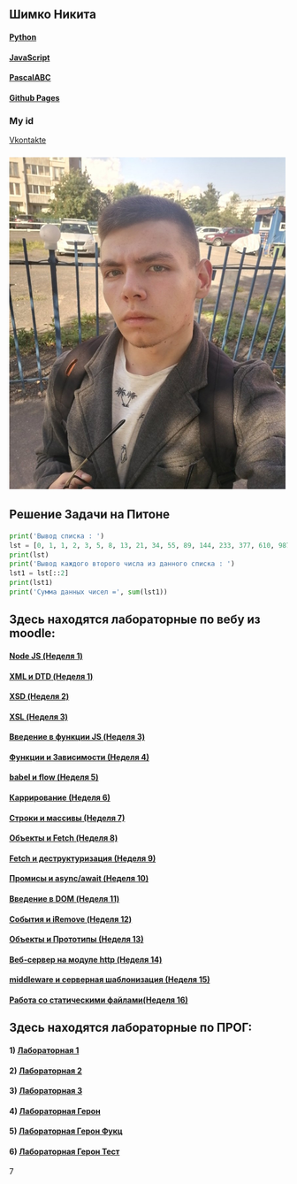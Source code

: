 ## Шимко Никита
#### [Python](https://www.python.org)
#### [JavaScript](https://ru.wikipedia.org/wiki/JavaScript)
#### [PascalABC](http://pascalabc.net)
#### [Github Pages](https://github.com)
### My id
[Vkontakte](https://vk.com/kiwunaka)
### <img src="Pages/калик.jpg" width="500" height="600" />

## Решение Задачи на Питоне
```python
print('Вывод списка : ')
lst = [0, 1, 1, 2, 3, 5, 8, 13, 21, 34, 55, 89, 144, 233, 377, 610, 987, 1597, 2584, 4181, 6765, 10946]
print(lst)
print('Вывод каждого второго числа из данного списка : ')
lst1 = lst[::2]
print(lst1)
print('Сумма данных чисел =', sum(lst1))
```
## Здесь находятся лабораторные по вебу из moodle:
#### [Node JS (Неделя 1)](https://github.com/NikitaSH999/webportfolio/blob/master/Web/Screenshot_1.png)
#### [XML и DTD (Неделя 1)](https://github.com/NikitaSH999/webportfolio/tree/master/Web/js1dtd)
#### [XSD (Неделя 2)](https://github.com/NikitaSH999/webportfolio/blob/master/Web/JS2/Lab2XSD.md)
#### [XSL (Неделя 3)](https://github.com/NikitaSH999/webportfolio/blob/master/Web/JS3/result.md)
#### [Введение в функции JS (Неделя 3)]()
#### [Функции и Зависимости (Неделя 4)]()
#### [babel и flow (Неделя 5)]()
#### [Каррирование (Неделя 6)]()
#### [Строки и массивы (Неделя 7)]()
#### [Объекты и Fetch (Неделя 8)]()
#### [Fetch и деструктуризация (Неделя 9)]()
#### [Промисы и async/await (Неделя 10)]()
#### [Введение в DOM (Неделя 11)]()
#### [Cобытия и iRemove (Неделя 12)]()
#### [Объекты и Прототипы (Неделя 13)]()
#### [Веб-сервер на модуле http (Неделя 14)]()
#### [middleware и серверная шаблонизация (Неделя 15)]()
#### [Работа со статическими файлами(Неделя 16)]()


## Здесь находятся лабораторные по ПРОГ:

#### 1) [Лабораторная 1](https://github.com/NikitaSH999/webportfolio/blob/master/Python/Lab1.py)
#### 2) [Лабораторная 2](https://repl.it/@NikitaShimko/LR-2)
#### 3) [Лабораторная 3](https://repl.it/@NikitaShimko/sss)
#### 4) [Лабораторная Герон](https://github.com/NikitaSH999/ProgLabGeron)
#### 5) [Лабораторная Герон Фукц](https://github.com/NikitaSH999/ProgLabGeronFunc)
#### 6) [Лабораторная Герон Тест](https://github.com/NikitaSH999/ProgLabGeronTests/blob/master/prolabwithtests.py)
7
